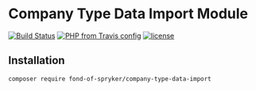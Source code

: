 # Company Type Data Import Module
[![Build Status](https://travis-ci.org/fond-of/spryker-company-type-data-import.svg?branch=master)](https://travis-ci.org/fond-of/spryker-company-type-data-import)
[![PHP from Travis config](https://img.shields.io/travis/php-v/fond-of/spryker-company-type-data-import.svg)](https://php.net/)
[![license](https://img.shields.io/github/license/fond-of/spryker-company-type-data-import.svg)](https://packagist.org/packages/fond-of-spryker/company-type-data-import)

## Installation

```
composer require fond-of-spryker/company-type-data-import
```
